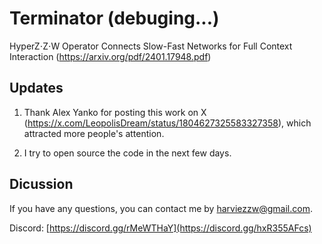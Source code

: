 # Terminator (debuging...)
 
HyperZ⋅Z⋅W Operator Connects Slow-Fast Networks for Full Context Interaction (https://arxiv.org/pdf/2401.17948.pdf)

## Updates

1. Thank Alex Yanko for posting this work on X (https://x.com/LeopolisDream/status/1804627325583327358), which attracted more people's attention.

2. I try to open source the code in the next few days.

## Dicussion

If you have any questions, you can contact me by harviezzw@gmail.com.

Discord: [https://discord.gg/rMeWTHaY](https://discord.gg/hxR355AFcs)

